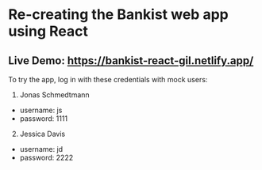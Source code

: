 # Re-creating the Bankist web app using React

## Live Demo: https://bankist-react-gil.netlify.app/

To try the app, log in with these credentials with mock users:

1. Jonas Schmedtmann

- username: js
- password: 1111

2. Jessica Davis

- username: jd
- password: 2222
